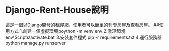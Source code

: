 # Django-Rent-House說明
這是一個以Django開發的租屋網，使用者可以簡單的刊登房屋及查看房屋。
##使用方式
1.創建一個虛擬環境poython -m venv env
2.激活環境 env\Scripts\activate.bat
3.安裝套件程式 pip -r requirements.txt
4.運行服務器 python manage.py runserver
